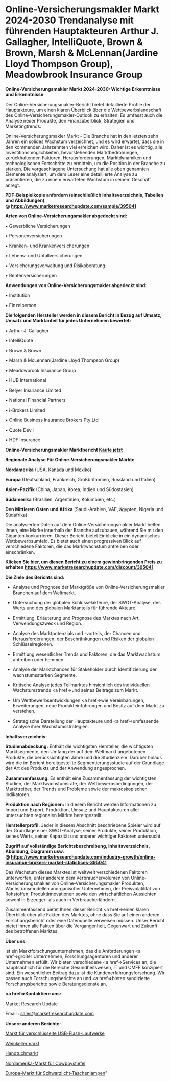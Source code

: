 # Online-Versicherungsmakler Markt 2024-2030 Trendanalyse mit führenden Hauptakteuren Arthur J. Gallagher, IntelliQuote, Brown & Brown, Marsh & McLennan(Jardine Lloyd Thompson Group), Meadowbrook Insurance Group

<strong>Online-Versicherungsmakler Markt 2024-2030: Wichtige Erkenntnisse und Erkenntnisse</strong>

Der Online-Versicherungsmakler-Bericht bietet detaillierte Profile der Hauptakteure, um einen klaren Überblick über die Wettbewerbslandschaft des Online-Versicherungsmakler-Outlook zu erhalten. Es umfasst auch die Analyse neuer Produkte, den Finanzüberblick, Strategien und Marketingtrends.

Online-Versicherungsmakler Markt - Die Branche hat in den letzten zehn Jahren ein solides Wachstum verzeichnet, und es wird erwartet, dass sie in den kommenden Jahrzehnten viel erreichen wird. Daher ist es wichtig, alle Investitionsmöglichkeiten, bevorstehenden Marktbedrohungen, zurückhaltenden Faktoren, Herausforderungen, Marktdynamiken und technologischen Fortschritte zu ermitteln, um die Position in der Branche zu stärken. Die vorgeschlagene Untersuchung hat alle oben genannten Elemente analysiert, um dem Leser eine detaillierte Analyse zu präsentieren, die zu einem erwarteten Wachstum in seinem Geschäft anregt.

<strong><b>PDF-Beispielkopie anfordern (einschließlich Inhaltsverzeichnis, Tabellen und Abbildungen) @ </b></strong><strong><a href=https://www.marketresearchupdate.com/sample/395041><strong>https://www.marketresearchupdate.com/sample/395041</u></a></strong></strong>

<strong>Arten von Online-Versicherungsmakler abgedeckt sind:</strong>

• Gewerbliche Versicherungen

• Personenversicherungen

• Kranken- und Krankenversicherungen

• Lebens- und Unfallversicherungen

• Versicherungsverwaltung und Risikoberatung

• Rentenversicherungen

<strong>Anwendungen von Online-Versicherungsmakler abgedeckt sind:</strong>

• Institution

• Einzelperson

<strong>Die folgenden Hersteller werden in diesem Bericht in Bezug auf Umsatz, Umsatz und Marktanteil für jedes Unternehmen bewertet:</strong>

• Arthur J. Gallagher

• IntelliQuote

• Brown & Brown

• Marsh & McLennan(Jardine Lloyd Thompson Group)

• Meadowbrook Insurance Group

• HUB International

• Belyer Insurance Limited

• National Financial Partners

• i-Brokers Limited

• Online Business Insurance Brokers Pty Ltd

• Quote Devil

• HDF Insurance

<strong>Online-Versicherungsmakler Marktbericht <a href=https://www.marketresearchupdate.com/buynow/395041>Kaufe jetzt</a></strong>

<strong>Regionale Analyse Für Online-Versicherungsmakler Märkte</strong>

<strong>Nordamerika</strong> (USA, Kanada und Mexiko)

<strong>Europa</strong> (Deutschland, Frankreich, Großbritannien, Russland und Italien)

<strong>Asien-Pazifik</strong> (China, Japan, Korea, Indien und Südostasien)

<strong>Südamerika</strong> (Brasilien, Argentinien, Kolumbien, etc.)

<strong>Den Mittleren</strong> <strong>Osten und Afrika</strong> (Saudi-Arabien, VAE, ägypten, Nigeria und Südafrika)

Die analysierten Daten auf dem Online-Versicherungsmakler Markt helfen Ihnen, eine Marke innerhalb der Branche aufzubauen, während Sie mit den Giganten konkurrieren. Dieser Bericht bietet Einblicke in ein dynamisches Wettbewerbsumfeld. Es bietet auch einen progressiven Blick auf verschiedene Faktoren, die das Marktwachstum antreiben oder einschränken.

<strong>Klicken Sie hier, um diesen Bericht zu einem gewinnbringenden Preis zu erhalten
</strong><strong><a href=https://www.marketresearchupdate.com/discount/395041>https://www.marketresearchupdate.com/discount/395041</b></u></strong></a>

<strong>Die Ziele des Berichts sind:</strong>

- Analyse und Prognose der Marktgröße von Online-Versicherungsmakler Branchen auf dem Weltmarkt.

- Untersuchung der globalen Schlüsselakteure, der SWOT-Analyse, des Werts und des globalen Marktanteils für führende Akteure.

- Ermittlung, Erläuterung und Prognose des Marktes nach Art, Verwendungszweck und Region.

- Analyse des Marktpotenzials und -vorteils, der Chancen und Herausforderungen, der Beschränkungen und Risiken der globalen Schlüsselregionen.

- Ermittlung wesentlicher Trends und Faktoren, die das Marktwachstum antreiben oder hemmen.

- Analyse der Marktchancen für Stakeholder durch Identifizierung der wachstumsstarken Segmente.

- Kritische Analyse jedes Teilmarktes hinsichtlich des individuellen Wachstumstrends <a href=>und</a> seines Beitrags zum Markt.

- Um Wettbewerbsentwicklungen <a href=>wie</a> Vereinbarungen, Erweiterungen, neue Produkteinführungen und Besitz auf dem Markt zu verstehen.

- Strategische Darstellung der Hauptakteure und <a href=>umfas</a>sende Analyse ihrer Wachstumsstrategien.

<strong>Inhaltsverzeichnis:</strong>

<strong>Studienabdeckung:</strong> Enthält die wichtigsten Hersteller, die wichtigsten Marktsegmente, den Umfang der auf dem Weltmarkt angebotenen Produkte, die berücksichtigten Jahre und die Studienziele. Darüber hinaus wird die im Bericht bereitgestellte Segmentierungsstudie auf der Grundlage der Art des Produkts und der Anwendung angesprochen.

<strong>Zusammenfassung:</strong> Es enthält eine Zusammenfassung der wichtigsten Studien, der Marktwachstumsrate, der Wettbewerbsbedingungen, der Markttreiber, der Trends und Probleme sowie der makroskopischen Indikatoren.

<strong>Produktion nach Regionen:</strong> In diesem Bericht werden Informationen zu Import und Export, Produktion, Umsatz und Hauptakteuren aller untersuchten regionalen Märkte bereitgestellt.

<strong>Herstellerprofil:</strong> Jeder in diesem Abschnitt beschriebene Spieler wird auf der Grundlage einer SWOT-Analyse, seiner Produkte, seiner Produktion, seines Werts, seiner Kapazität und anderer wichtiger Faktoren untersucht.

<strong><b>Zugriff auf vollständige Berichtsbeschreibung, Inhaltsverzeichnis, Abbildung, Diagramm usw. @ </b></strong><strong><a href=https://www.marketresearchupdate.com/industry-growth/online-insurance-brokers-market-statistices-395041>https://www.marketresearchupdate.com/industry-growth/online-insurance-brokers-market-statistices-395041</a></strong>

Das Wachstum dieses Marktes ist weltweit verschiedenen Faktoren unterworfen, unter anderem dem Verbrauchervolumen von Online-Versicherungsmakler von Online-Versicherungsmakler Produkten, Wachstumsmodellen anorganischer Unternehmen, der Preisvolatilität von Rohstoffen, Produktinnovationen sowie den wirtschaftlichen Aussichten sowohl in Erzeuger- als auch in Verbraucherländern.

Zusammenfassend bietet Ihnen dieser Bericht <a href=>einen</a> klaren Überblick über alle Fakten des Marktes, ohne dass Sie auf einen anderen Forschungsbericht oder eine Datenquelle verweisen müssen. Unser Bericht bietet Ihnen alle Fakten über die Vergangenheit, Gegenwart und Zukunft des betroffenen Marktes.

<strong>Über uns:</strong>

 ist ein Marktforschungsunternehmen, das die Anforderungen <a href=>großer</a> Unternehmen, Forschungsagenturen und anderer Unternehmen erfüllt. Wir bieten verschiedene <a href=>Services</a> an, die hauptsächlich für die Bereiche Gesundheitswesen, IT und CMFE konzipiert sind. Ein wesentlicher Beitrag dazu ist die Kundenerfahrungsforschung. Wir passen auch Forschungsberichte an und <a href=>bieten</a> syndizierte Forschungsberichte sowie Beratungsdienste an.

<strong><a href=>Kontaktiere uns:</a></strong>

Market Research Update

Email : sales@marketresearchupdate.com

<strong>Unsere anderen Berichte:</strong>

<a href=https://www.linkedin.com/pulse/encrypted-usb-flash-drives-market-size-growth>Markt für verschlüsselte USB-Flash-Laufwerke</a>

<a href=https://www.linkedin.com/pulse/wine-cellars-market-top-leading-vendors>Weinkellermarkt</a>

<a href=https://www.linkedin.com/pulse/towel-market-size-emerging-trends-consumption>Handtuchmarkt</a>

<a href=https://www.linkedin.com/pulse/north-america-cowboy-boots-market-2023-continues-rapid>Nordamerika-Markt für Cowboystiefel</a>

<a href=https://www.linkedin.com/pulse/europe-black-light-flashlights-market-2023>Europa-Markt für Schwarzlicht-Taschenlampen</a>"
